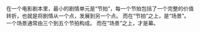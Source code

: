 在一个电影剧本里，最小的剧情单元是“节拍”，每一个节拍包括了一个完整的价值转折，也就是将剧情从一个点，发展到另一个点。
而在“节拍”之上，是“场景”。一个场景通常由三个到五个节拍构成。
而在“场景”之上，才是幕。